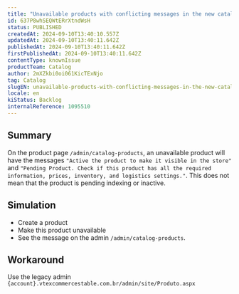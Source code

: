 ```yaml
---
title: "Unavailable products with conflicting messages in the new catalog product admin (Facelift)"
id: 637P8whSEQWtERrXtndWsH
status: PUBLISHED
createdAt: 2024-09-10T13:40:10.557Z
updatedAt: 2024-09-10T13:40:11.642Z
publishedAt: 2024-09-10T13:40:11.642Z
firstPublishedAt: 2024-09-10T13:40:11.642Z
contentType: knownIssue
productTeam: Catalog
author: 2mXZkbi0oi061KicTExNjo
tag: Catalog
slugEN: unavailable-products-with-conflicting-messages-in-the-new-catalog-product-admin-facelift
locale: en
kiStatus: Backlog
internalReference: 1095510
---
```


## Summary


On the product page `/admin/catalog-products`, an unavailable product will have the messages `"Active the product to make it visible in the store"` and `"Pending Product. Check if this product has all the required information, prices, inventory, and logistics settings."`.
This does not mean that the product is pending indexing or inactive.


##

## Simulation



- Create a product
- Make this product unavailable
- See the message on the admin `/admin/catalog-products`.


##

## Workaround


Use the legacy admin `{account}.vtexcommercestable.com.br/admin/site/Produto.aspx`




